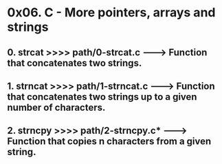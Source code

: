 # **0x06. C - More pointers, arrays and strings**

## **0. strcat >>>> path/0-strcat.c** ---> Function that concatenates two strings.

## **1. strncat >>>> path/1-strncat.c** ---> Function that concatenates two strings up to a given number of characters.

## **2. strncpy >>>> path/2-strncpy.c*** ---> Function that copies n characters from a given string.
